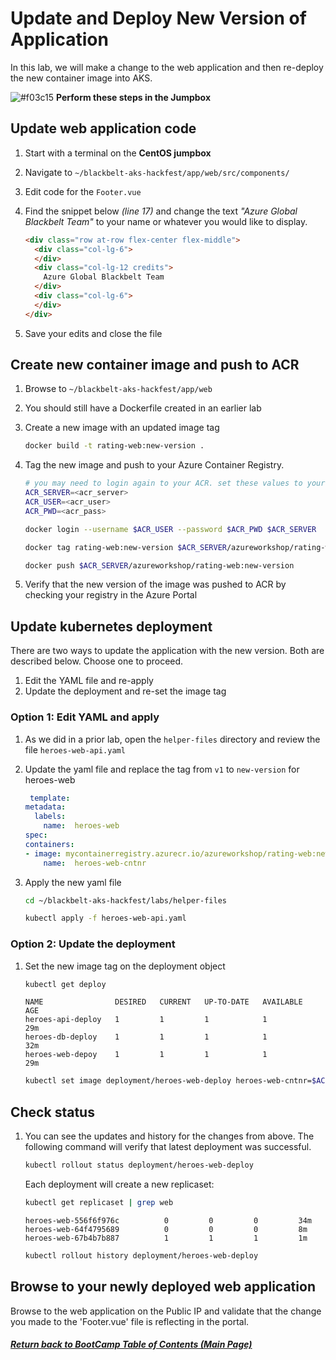 # Update and Deploy New Version of Application

In this lab, we will make a change to the web application and then re-deploy the new container image into AKS. 

![#f03c15](https://placehold.it/15/f03c15/000000?text=+) **Perform these steps in the Jumpbox**

## Update web application code

1. Start with a terminal on the **CentOS jumpbox**
2. Navigate to `~/blackbelt-aks-hackfest/app/web/src/components/`
3. Edit code for the `Footer.vue`
4. Find the snippet below *(line 17)* and change the text _"Azure Global Blackbelt Team"_ to your name or whatever you would like to display.

    ```html
    <div class="row at-row flex-center flex-middle">
      <div class="col-lg-6">
      </div>
      <div class="col-lg-12 credits">
        Azure Global Blackbelt Team
      </div>
      <div class="col-lg-6">
      </div>
    </div>
    ```

5. Save your edits and close the file

## Create new container image and push to ACR

1. Browse to `~/blackbelt-aks-hackfest/app/web`
2. You should still have a Dockerfile created in an earlier lab
3. Create a new image with an updated image tag

    ```bash
    docker build -t rating-web:new-version .
    ```

4. Tag the new image and push to your Azure Container Registry. 

    ```bash
    # you may need to login again to your ACR. set these values to yours
    ACR_SERVER=<acr_server>
    ACR_USER=<acr_user>
    ACR_PWD=<acr_pass>

    docker login --username $ACR_USER --password $ACR_PWD $ACR_SERVER

    docker tag rating-web:new-version $ACR_SERVER/azureworkshop/rating-web:new-version
    
    docker push $ACR_SERVER/azureworkshop/rating-web:new-version
    ```

5. Verify that the new version of the image was pushed to ACR by checking your registry in the Azure Portal

## Update kubernetes deployment

There are two ways to update the application with the new version. Both are described below. Choose one to proceed.
1. Edit the YAML file and re-apply
2. Update the deployment and re-set the image tag

### Option 1: Edit YAML and apply

1. As we did in a prior lab, open the  `helper-files` directory and review the file `heroes-web-api.yaml`
2. Update the yaml file and replace the tag from `v1` to `new-version` for heroes-web
    ```yaml
     template:
    metadata:
      labels:
        name:  heroes-web
    spec:
    containers:
    - image: mycontainerregistry.azurecr.io/azureworkshop/rating-web:new-version
        name:  heroes-web-cntnr
    ```

3. Apply the new yaml file
    ```bash
    cd ~/blackbelt-aks-hackfest/labs/helper-files

    kubectl apply -f heroes-web-api.yaml
    ```

### Option 2: Update the deployment

1. Set the new image tag on the deployment object
    ```bash
    kubectl get deploy
    ```
    
    ```console
    NAME                DESIRED   CURRENT   UP-TO-DATE   AVAILABLE   AGE
    heroes-api-deploy   1         1         1            1           29m
    heroes-db-deploy    1         1         1            1           32m
    heroes-web-depoy    1         1         1            1           29m
    ```
    
    ```bash
    kubectl set image deployment/heroes-web-deploy heroes-web-cntnr=$ACR_SERVER/azureworkshop/rating-web:new-version
    ```

## Check status

1. You can see the updates and history for the changes from above. The following command will verify that latest deployment was successful.

    ```bash
    kubectl rollout status deployment/heroes-web-deploy
    ```
    
    Each deployment will create a new replicaset:

    ```bash
    kubectl get replicaset | grep web
    ```
    
    ```console    
    heroes-web-556f6f976c          0         0         0         34m
    heroes-web-64f4795689          0         0         0         8m
    heroes-web-67b4b7b887          1         1         1         1m
    ```
    
    ```bash
    kubectl rollout history deployment/heroes-web-deploy
    ```

## Browse to your newly deployed web application

Browse to the web application on the Public IP and validate that the change you made to the 'Footer.vue' file is reflecting in the portal.


   ##### [Return back to BootCamp Table of Contents (Main Page)](/README.md)